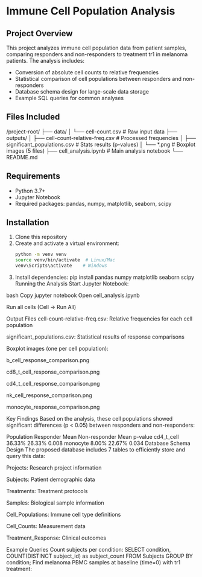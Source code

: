 # Immune Cell Population Analysis

## Project Overview
This project analyzes immune cell population data from patient samples, comparing responders and non-responders to treatment tr1 in melanoma patients. The analysis includes:
- Conversion of absolute cell counts to relative frequencies
- Statistical comparison of cell populations between responders and non-responders
- Database schema design for large-scale data storage
- Example SQL queries for common analyses

## Files Included
/project-root/
├── data/
│ └── cell-count.csv # Raw input data
├── outputs/
│ ├── cell-count-relative-freq.csv # Processed frequencies
│ ├── significant_populations.csv # Stats results (p-values)
│ └── *.png # Boxplot images (5 files)
├── cell_analysis.ipynb # Main analysis notebook
└── README.md 
## Requirements
- Python 3.7+
- Jupyter Notebook
- Required packages: pandas, numpy, matplotlib, seaborn, scipy

## Installation
1. Clone this repository
2. Create and activate a virtual environment:
   ```bash
   python -m venv venv
   source venv/bin/activate  # Linux/Mac
   venv\Scripts\activate    # Windows
3. Install dependencies:
             pip install pandas numpy matplotlib seaborn scipy
Running the Analysis
Start Jupyter Notebook:

bash
Copy
jupyter notebook
Open cell_analysis.ipynb

Run all cells (Cell → Run All)

Output Files
cell-count-relative-freq.csv: Relative frequencies for each cell population

significant_populations.csv: Statistical results of response comparisons

Boxplot images (one per cell population):

b_cell_response_comparison.png

cd8_t_cell_response_comparison.png

cd4_t_cell_response_comparison.png

nk_cell_response_comparison.png

monocyte_response_comparison.png

Key Findings
Based on the analysis, these cell populations showed significant differences (p < 0.05) between responders and non-responders:

Population	Responder Mean	Non-responder Mean	p-value
cd4_t_cell	36.33%	26.33%	0.008
monocyte	8.00%	22.67%	0.034
Database Schema Design
The proposed database includes 7 tables to efficiently store and query this data:

Projects: Research project information

Subjects: Patient demographic data

Treatments: Treatment protocols

Samples: Biological sample information

Cell_Populations: Immune cell type definitions

Cell_Counts: Measurement data

Treatment_Response: Clinical outcomes

Example Queries
Count subjects per condition:
SELECT condition, COUNT(DISTINCT subject_id) as subject_count
FROM Subjects
GROUP BY condition;
Find melanoma PBMC samples at baseline (time=0) with tr1 treatment:

                                                  
             